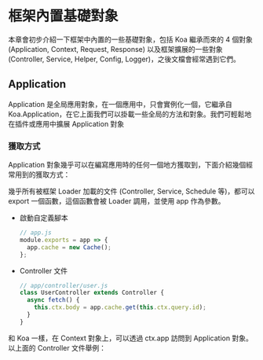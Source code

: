 # 框架內置基礎對象

本章會初步介紹一下框架中內置的一些基礎對象，包括 Koa 繼承而來的 4 個對象 (Application, Context, Request, Response) 以及框架擴展的一些對象 (Controller, Service, Helper, Config, Logger)，之後文檔會經常遇到它們。

## Application

Application 是全局應用對象，在一個應用中，只會實例化一個，它繼承自 Koa.Application，在它上面我們可以掛載一些全局的方法和對象。我們可輕鬆地在插件或應用中擴展 Application 對象

### 獲取方式

Application 對象幾乎可以在編寫應用時的任何一個地方獲取到，下面介紹幾個經常用到的獲取方式：

幾乎所有被框架 Loader 加載的文件 (Controller, Service, Schedule 等)，都可以 export 一個函數，這個函數會被 Loader 調用，並使用 app 作為參數。

- 啟動自定義腳本

  ```javascript
  // app.js
  module.exports = app => {
    app.cache = new Cache();
  };
  ```

- Controller 文件

  ```javascript
  // app/controller/user.js
  class UserController extends Controller {
    async fetch() {
      this.ctx.body = app.cache.get(this.ctx.query.id);
    }
  }
  ```

和 Koa 一樣，在 Context 對象上，可以透過 ctx.app 訪問到 Application 對象。以上面的 Controller 文件舉例：

```javascript

```